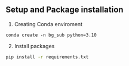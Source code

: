 ## Setup and Package installation

1. Creating Conda enviroment
```conda
conda create -n bg_sub python=3.10
```

2. Install packages
```bash
pip install -r requirements.txt
```

